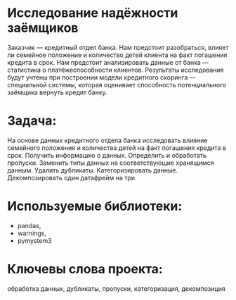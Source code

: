 # Исследование надёжности заёмщиков

Заказчик — кредитный отдел банка. Нам предстоит разобраться, влияет ли семейное положение и количество детей клиента на факт погашения кредита в срок. Нам предстоит анализировать данные от банка — статистика о платёжеспособности клиентов.
Результаты исследования будут учтены при построении модели кредитного скоринга — специальной системы, которая оценивает способность потенциального заёмщика вернуть кредит банку.

# Задача:
На основе данных кредитного отдела банка исследовать влияние семейного положения и количества детей на факт погашения кредита в срок. Получить информацию о данных. Определить и обработать пропуски. Заменить типы данных на соответствующие хранящимся данным. Удалить дубликаты. Категоризировать данные. Декомпозировать один датафрейм на три.

# Используемые библиотеки:
* pandas, 
* warnings, 
* pymystem3 

# Ключевы слова проекта:
обработка данных, дубликаты, пропуски, категоризация, декомпозиция
